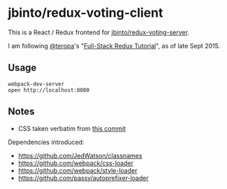 # jbinto/redux-voting-client

This is a React / Redux frontend for [jbinto/redux-voting-server](https://github.com/jbinto/redux-voting-server).

I am following [@teropa](https://twitter.com/teropa)'s "[Full-Stack Redux Tutorial](http://teropa.info/blog/2015/09/10/full-stack-redux-tutorial.html)", as of late Sept 2015.

## Usage

```
webpack-dev-server
open http://localhost:8080
```

## Notes

* CSS taken verbatim from [this commit](https://github.com/teropa/redux-voting-client/commit/css)

Dependencies introduced:

* https://github.com/JedWatson/classnames
* https://github.com/webpack/css-loader
* https://github.com/webpack/style-loader
* https://github.com/passy/autoprefixer-loader
